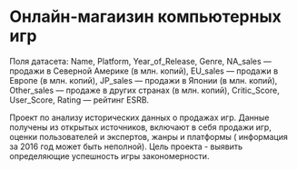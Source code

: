 # Онлайн-магаизин компьютерных игр

Поля датасета: Name, Platform, Year_of_Release, Genre, NA_sales — продажи в Северной Америке (в млн. копий), EU_sales — продажи в Европе  (в млн. копий), JP_sales — продажи в Японии (в млн. копий),
Other_sales — продаже в других странах (в млн. копий), Critic_Score, User_Score, Rating — рейтинг ESRB.

Проект по анализу исторических данных о продажах игр. Данные получены из открытых источников, включают в себя продажи игр, оценки пользователей и экспертов, жанры и платформы ( информация за 2016 год может быть неполной). Цель проекта - выявить определяющие успешность игры закономерности.
